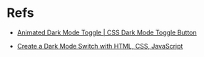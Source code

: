 # Refs

+ [Animated Dark Mode Toggle | CSS Dark Mode Toggle Button](https://www.youtube.com/watch?v=l8aC7BsKhTI)

+ [Create a Dark Mode Switch with HTML, CSS, JavaScript](https://www.youtube.com/watch?v=_gKEUYarehE)